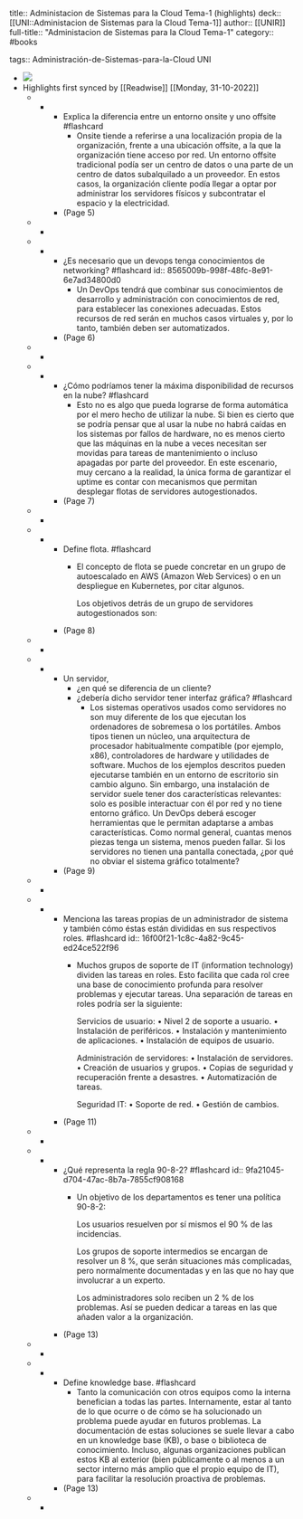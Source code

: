 title:: Administacion de Sistemas para la Cloud Tema-1 (highlights)
deck:: [[UNI::Administacion de Sistemas para la Cloud Tema-1]]
author:: [[UNIR]]
full-title:: "Administacion de Sistemas para la Cloud Tema-1"
category:: #books

tags:: Administración-de-Sistemas-para-la-Cloud UNI

- ![](https://readwise-assets.s3.amazonaws.com/media/uploaded_book_covers/profile_22942/341d7308-ccc7-45c6-aeca-19807120d9fa.jpg)
- Highlights first synced by [[Readwise]] [[Monday, 31-10-2022]]
	- -
		- Explica la diferencia entre un entorno onsite y uno offsite #flashcard
			- Onsite tiende a referirse a una localización propia de la organización, frente a una ubicación offsite, a la que la organización tiene acceso por red. Un entorno offsite tradicional podía ser un centro de datos o una parte de un centro de datos subalquilado a un proveedor. En estos casos,  la  organización  cliente  podía  llegar  a  optar  por  administrar  los  servidores físicos y subcontratar el espacio y la electricidad.
		- (Page 5)
	- -
	- -
		- ¿Es necesario que un devops tenga conocimientos de networking? #flashcard
		  id:: 8565009b-998f-48fc-8e91-6e7ad34800d0
			- Un  DevOps tendrá  que  combinar  sus  conocimientos  de  desarrollo  y  administración  con conocimientos de red, para establecer las conexiones adecuadas. Estos recursos de red  serán  en  muchos  casos  virtuales  y,  por lo  tanto,  también  deben  ser automatizados.
		- (Page 6)
	- -
	- -
		- ¿Cómo podríamos tener la máxima disponibilidad de recursos en la nube? #flashcard
			- Esto  no  es  algo  que  pueda  lograrse  de forma automática por el mero hecho de utilizar la nube. Si bien es cierto que se podría pensar que al usar la nube no habrá caídas en los sistemas por fallos de hardware, no es  menos  cierto  que  las  máquinas  en  la  nube  a  veces  necesitan  ser  movidas  para tareas  de  mantenimiento  o  incluso  apagadas  por  parte  del  proveedor.  En  este escenario, muy cercano a la realidad, la única forma de garantizar el uptime es contar con mecanismos que permitan desplegar flotas de servidores autogestionados.
		- (Page 7)
	- -
	- -
		- Define flota. #flashcard
			- El concepto de flota se puede concretar en un grupo de autoescalado en AWS (Amazon Web Services) o en un despliegue en Kubernetes, por citar algunos.
			  
			  Los objetivos detrás de un grupo de servidores autogestionados son:
		- (Page 8)
	- -
	- -
		- Un servidor,
		  * ¿en qué se diferencia de un cliente?
		  * ¿debería dicho servidor tener interfaz gráfica? #flashcard
			- Los  sistemas  operativos  usados  como  servidores  no  son  muy diferente  de  los  que ejecutan  los  ordenadores  de  sobremesa  o  los  portátiles.  Ambos  tipos  tienen  un núcleo,  una  arquitectura  de  procesador  habitualmente  compatible  (por  ejemplo, x86), controladores de hardware y utilidades de software. Muchos de los ejemplos descritos pueden ejecutarse también en un entorno de escritorio sin cambio alguno. Sin embargo, una instalación de servidor suele tener dos características relevantes: solo  es  posible  interactuar  con  él  por  red  y  no  tiene  entorno  gráfico.  Un  DevOps deberá  escoger  herramientas  que  le  permitan  adaptarse  a  ambas  características. Como normal general, cuantas menos piezas tenga un sistema, menos pueden fallar. Si  los  servidores  no  tienen  una  pantalla  conectada,  ¿por  qué  no  obviar  el  sistema gráfico totalmente?
		- (Page 9)
	- -
	- -
		- Menciona las tareas propias de un administrador de sistema y también cómo éstas están divididas en sus respectivos roles. #flashcard
		  id:: 16f00f21-1c8c-4a82-9c45-ed24ce522f96
			- Muchos grupos de soporte de IT (information technology) dividen las tareas en roles. Esto facilita que cada rol cree una base de conocimiento profunda para resolver problemas y ejecutar tareas. Una separación de tareas en roles podría ser la siguiente:
			  
			  Servicios de usuario:
			  • Nivel 2 de soporte a usuario.
			  • Instalación de periféricos.
			  • Instalación y mantenimiento de aplicaciones.
			  • Instalación de equipos de usuario.
			  
			  Administración de servidores:
			  • Instalación de servidores.
			  • Creación de usuarios y grupos.
			  • Copias de seguridad y recuperación frente a desastres.
			  • Automatización de tareas.
			  
			  Seguridad IT:
			  • Soporte de red.
			  • Gestión de cambios.
		- (Page 11)
	- -
	- -
		- ¿Qué representa la regla 90-8-2? #flashcard
		  id:: 9fa21045-d704-47ac-8b7a-7855cf908168
			- Un objetivo de los departamentos es tener una política 90-8-2:
			  
			  Los usuarios resuelven por sí mismos el 90 % de las incidencias.
			  
			  Los grupos de soporte intermedios se encargan de resolver un 8 %, que serán situaciones más complicadas, pero normalmente documentadas y en las que no hay que involucrar a un experto.
			  
			  Los administradores solo reciben un 2 % de los problemas. Así se pueden dedicar a tareas en las que añaden valor a la organización.
		- (Page 13)
	- -
	- -
		- Define knowledge base. #flashcard
			- Tanto  la  comunicación  con  otros  equipos  como  la  interna  benefician  a  todas  las partes. Internamente, estar al tanto de lo que ocurre o de cómo se ha solucionado un  problema  puede  ayudar  en  futuros  problemas.  La  documentación  de  estas soluciones se suele llevar a cabo en un knowledge base (KB), o base o biblioteca de conocimiento.  Incluso,  algunas  organizaciones  publican  estos  KB  al  exterior  (bien públicamente o al menos a un sector interno más amplio que el propio equipo de IT), para facilitar la resolución proactiva de problemas.
		- (Page 13)
	- -